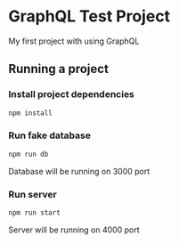 # GraphQL Test Project

My first project with using GraphQL

## Running a project

### Install project dependencies

```bash
npm install
```

### Run fake database

```bash
npm run db
```
Database will be running on 3000 port

### Run server

```bash
npm run start
```
Server will be running on 4000 port
